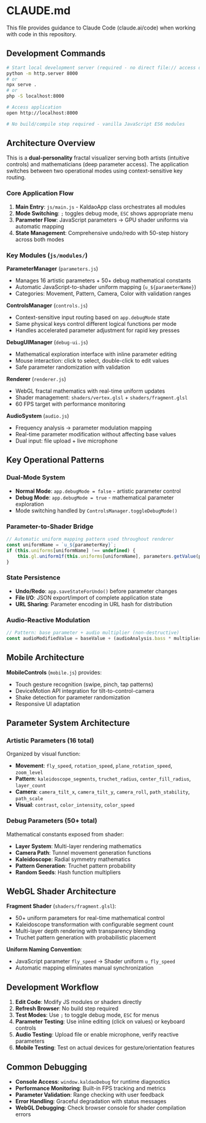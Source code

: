 # CLAUDE.md

This file provides guidance to Claude Code (claude.ai/code) when working with code in this repository.

## Development Commands

```bash
# Start local development server (required - no direct file:// access due to CORS)
python -m http.server 8000
# or
npx serve .
# or  
php -S localhost:8000

# Access application
open http://localhost:8000

# No build/compile step required - vanilla JavaScript ES6 modules
```

## Architecture Overview

This is a **dual-personality** fractal visualizer serving both artists (intuitive controls) and mathematicians (deep parameter access). The application switches between two operational modes using context-sensitive key routing.

### Core Application Flow
1. **Main Entry**: `js/main.js` - KaldaoApp class orchestrates all modules
2. **Mode Switching**: `;` toggles debug mode, `ESC` shows appropriate menu  
3. **Parameter Flow**: JavaScript parameters → GPU shader uniforms via automatic mapping
4. **State Management**: Comprehensive undo/redo with 50-step history across both modes

### Key Modules (`js/modules/`)

**ParameterManager** (`parameters.js`)
- Manages 16 artistic parameters + 50+ debug mathematical constants
- Automatic JavaScript-to-shader uniform mapping (`u_${parameterName}`)
- Categories: Movement, Pattern, Camera, Color with validation ranges

**ControlsManager** (`controls.js`) 
- Context-sensitive input routing based on `app.debugMode` state
- Same physical keys control different logical functions per mode
- Handles accelerated parameter adjustment for rapid key presses

**DebugUIManager** (`debug-ui.js`)
- Mathematical exploration interface with inline parameter editing
- Mouse interaction: click to select, double-click to edit values
- Safe parameter randomization with validation

**Renderer** (`renderer.js`)
- WebGL fractal mathematics with real-time uniform updates  
- Shader management: `shaders/vertex.glsl` + `shaders/fragment.glsl`
- 60 FPS target with performance monitoring

**AudioSystem** (`audio.js`)
- Frequency analysis → parameter modulation mapping
- Real-time parameter modification without affecting base values
- Dual input: file upload + live microphone

## Key Operational Patterns

### Dual-Mode System
- **Normal Mode**: `app.debugMode = false` - artistic parameter control
- **Debug Mode**: `app.debugMode = true` - mathematical parameter exploration
- Mode switching handled by `ControlsManager.toggleDebugMode()`

### Parameter-to-Shader Bridge
```javascript
// Automatic uniform mapping pattern used throughout renderer
const uniformName = `u_${parameterKey}`;
if (this.uniforms[uniformName] !== undefined) {
    this.gl.uniform1f(this.uniforms[uniformName], parameters.getValue(parameterKey));
}
```

### State Persistence
- **Undo/Redo**: `app.saveStateForUndo()` before parameter changes
- **File I/O**: JSON export/import of complete application state
- **URL Sharing**: Parameter encoding in URL hash for distribution

### Audio-Reactive Modulation
```javascript
// Pattern: base parameter + audio multiplier (non-destructive)
const audioModifiedValue = baseValue + (audioAnalysis.bass * multiplier);
```

## Mobile Architecture

**MobileControls** (`mobile.js`) provides:
- Touch gesture recognition (swipe, pinch, tap patterns)
- DeviceMotion API integration for tilt-to-control-camera
- Shake detection for parameter randomization
- Responsive UI adaptation

## Parameter System Architecture

### Artistic Parameters (16 total)
Organized by visual function:
- **Movement**: `fly_speed`, `rotation_speed`, `plane_rotation_speed`, `zoom_level`
- **Pattern**: `kaleidoscope_segments`, `truchet_radius`, `center_fill_radius`, `layer_count`
- **Camera**: `camera_tilt_x`, `camera_tilt_y`, `camera_roll`, `path_stability`, `path_scale`
- **Visual**: `contrast`, `color_intensity`, `color_speed`

### Debug Parameters (50+ total)
Mathematical constants exposed from shader:
- **Layer System**: Multi-layer rendering mathematics
- **Camera Path**: Tunnel movement generation functions  
- **Kaleidoscope**: Radial symmetry mathematics
- **Pattern Generation**: Truchet pattern probability
- **Random Seeds**: Hash function multipliers

## WebGL Shader Architecture

**Fragment Shader** (`shaders/fragment.glsl`):
- 50+ uniform parameters for real-time mathematical control
- Kaleidoscope transformation with configurable segment count
- Multi-layer depth rendering with transparency blending
- Truchet pattern generation with probabilistic placement

**Uniform Naming Convention**: 
- JavaScript parameter `fly_speed` → Shader uniform `u_fly_speed`
- Automatic mapping eliminates manual synchronization

## Development Workflow

1. **Edit Code**: Modify JS modules or shaders directly
2. **Refresh Browser**: No build step required  
3. **Test Modes**: Use `;` to toggle debug mode, `ESC` for menus
4. **Parameter Testing**: Use inline editing (click on values) or keyboard controls
5. **Audio Testing**: Upload file or enable microphone, verify reactive parameters
6. **Mobile Testing**: Test on actual devices for gesture/orientation features

## Common Debugging

- **Console Access**: `window.kaldaoDebug` for runtime diagnostics
- **Performance Monitoring**: Built-in FPS tracking and metrics
- **Parameter Validation**: Range checking with user feedback
- **Error Handling**: Graceful degradation with status messages
- **WebGL Debugging**: Check browser console for shader compilation errors